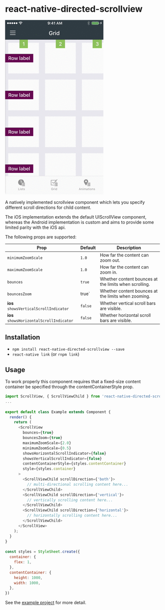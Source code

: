 # react-native-directed-scrollview

![demo](example/rnds-demo.gif)

A natively implemented scrollview component which lets you specify different scroll directions for child content.

The iOS implementation extends the default UIScrollView component, whereas the Android implementation is custom and aims to provide some limited parity with the iOS api.

The following props are supported:

| Prop | Default | Description |
| --- | --- | --- |
| `minimumZoomScale` | `1.0` | How far the content can zoom out. |
| `maximumZoomScale` | `1.0` | How far the content can zoom in. |
| `bounces` | `true` | Whether content bounces at the limits when scrolling. |
| `bouncesZoom` | true` | Whether content bounces at the limits when zooming. |
| **ios** `showsVerticalScrollIndicator` | `false` | Whether vertical scroll bars are visible. |
| **ios** `showsHorizontalScrollIndicator` | `false` | Whether horizontal scroll bars are visible. |

## Installation

- `npm install react-native-directed-scrollview --save`
- `react-native link` (or `rnpm link`)

## Usage

To work properly this component requires that a fixed-size content container be specified through the contentContainerStyle prop.

```javascript
import ScrollView, { ScrollViewChild } from 'react-native-directed-scrollview';
...

export default class Example extends Component {
  render() {
    return (
      <ScrollView
        bounces={true}
        bouncesZoom={true}
        maximumZoomScale={2.0}
        minimumZoomScale={0.5}
        showsHorizontalScrollIndicator={false}
        showsVerticalScrollIndicator={false}
        contentContainerStyle={styles.contentContainer}
        style={styles.container}
      >
        <ScrollViewChild scrollDirection={'both'}>
          // multi-directional scrolling content here...      
        </ScrollViewChild>
        <ScrollViewChild scrollDirection={'vertical'}>
          // vertically scrolling content here...      
        </ScrollViewChild>
        <ScrollViewChild scrollDirection={'horizontal'}>
          // horizontally scrolling content here...      
        </ScrollViewChild>
      </ScrollView>
    );
  }
}

const styles = StyleSheet.create({
  container: {
    flex: 1,
  },
  contentContainer: {
    height: 1000,
    width: 1000,
  },
})
```

See the [example project](https://github.com/chrisfisher/react-native-directed-scrollview/tree/master/example) for more detail.
